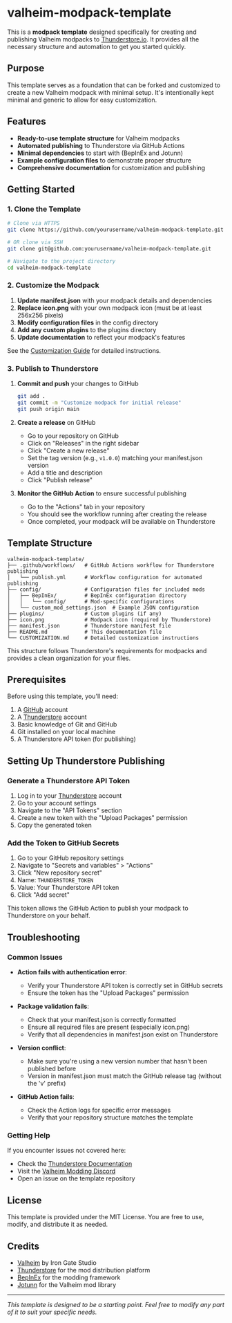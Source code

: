 # valheim-modpack-template

This is a **modpack template** designed specifically for creating and publishing Valheim modpacks to [Thunderstore.io](https://thunderstore.io/). It provides all the necessary structure and automation to get you started quickly.

## Purpose

This template serves as a foundation that can be forked and customized to create a new Valheim modpack with minimal setup. It's intentionally kept minimal and generic to allow for easy customization.

## Features

- **Ready-to-use template structure** for Valheim modpacks
- **Automated publishing** to Thunderstore via GitHub Actions
- **Minimal dependencies** to start with (BepInEx and Jotunn)
- **Example configuration files** to demonstrate proper structure
- **Comprehensive documentation** for customization and publishing

## Getting Started

### 1. Clone the Template

```bash
# Clone via HTTPS
git clone https://github.com/yourusername/valheim-modpack-template.git

# OR clone via SSH
git clone git@github.com:yourusername/valheim-modpack-template.git

# Navigate to the project directory
cd valheim-modpack-template
```

### 2. Customize the Modpack

1. **Update manifest.json** with your modpack details and dependencies
2. **Replace icon.png** with your own modpack icon (must be at least 256x256 pixels)
3. **Modify configuration files** in the config directory
4. **Add any custom plugins** to the plugins directory
5. **Update documentation** to reflect your modpack's features

See the [Customization Guide](CUSTOMIZATION.md) for detailed instructions.

### 3. Publish to Thunderstore

1. **Commit and push** your changes to GitHub
   ```bash
   git add .
   git commit -m "Customize modpack for initial release"
   git push origin main
   ```

2. **Create a release** on GitHub
   - Go to your repository on GitHub
   - Click on "Releases" in the right sidebar
   - Click "Create a new release"
   - Set the tag version (e.g., `v1.0.0`) matching your manifest.json version
   - Add a title and description
   - Click "Publish release"

3. **Monitor the GitHub Action** to ensure successful publishing
   - Go to the "Actions" tab in your repository
   - You should see the workflow running after creating the release
   - Once completed, your modpack will be available on Thunderstore

## Template Structure

```
valheim-modpack-template/
├── .github/workflows/   # GitHub Actions workflow for Thunderstore publishing
│   └── publish.yml      # Workflow configuration for automated publishing
├── config/              # Configuration files for included mods
│   ├── BepInEx/         # BepInEx configuration directory
│   │   └── config/      # Mod-specific configurations
│   └── custom_mod_settings.json  # Example JSON configuration
├── plugins/             # Custom plugins (if any)
├── icon.png             # Modpack icon (required by Thunderstore)
├── manifest.json        # Thunderstore manifest file
├── README.md            # This documentation file
└── CUSTOMIZATION.md     # Detailed customization instructions
```

This structure follows Thunderstore's requirements for modpacks and provides a clean organization for your files.

## Prerequisites

Before using this template, you'll need:

1. A [GitHub](https://github.com/) account
2. A [Thunderstore](https://thunderstore.io/) account
3. Basic knowledge of Git and GitHub
4. Git installed on your local machine
5. A Thunderstore API token (for publishing)

## Setting Up Thunderstore Publishing

### Generate a Thunderstore API Token

1. Log in to your [Thunderstore](https://thunderstore.io/) account
2. Go to your account settings
3. Navigate to the "API Tokens" section
4. Create a new token with the "Upload Packages" permission
5. Copy the generated token

### Add the Token to GitHub Secrets

1. Go to your GitHub repository settings
2. Navigate to "Secrets and variables" > "Actions"
3. Click "New repository secret"
4. Name: `THUNDERSTORE_TOKEN`
5. Value: Your Thunderstore API token
6. Click "Add secret"

This token allows the GitHub Action to publish your modpack to Thunderstore on your behalf.

## Troubleshooting

### Common Issues

- **Action fails with authentication error**: 
  - Verify your Thunderstore API token is correctly set in GitHub secrets
  - Ensure the token has the "Upload Packages" permission

- **Package validation fails**: 
  - Check that your manifest.json is correctly formatted
  - Ensure all required files are present (especially icon.png)
  - Verify that all dependencies in manifest.json exist on Thunderstore

- **Version conflict**: 
  - Make sure you're using a new version number that hasn't been published before
  - Version in manifest.json must match the GitHub release tag (without the 'v' prefix)

- **GitHub Action fails**: 
  - Check the Action logs for specific error messages
  - Verify that your repository structure matches the template

### Getting Help

If you encounter issues not covered here:
- Check the [Thunderstore Documentation](https://thunderstore.io/docs/)
- Visit the [Valheim Modding Discord](https://discord.gg/RBq2mzeu4z)
- Open an issue on the template repository

## License

This template is provided under the MIT License. You are free to use, modify, and distribute it as needed.

## Credits

- [Valheim](https://www.valheimgame.com/) by Iron Gate Studio
- [Thunderstore](https://thunderstore.io/) for the mod distribution platform
- [BepInEx](https://github.com/BepInEx/BepInEx) for the modding framework
- [Jotunn](https://github.com/Valheim-Modding/Jotunn) for the Valheim mod library

---

*This template is designed to be a starting point. Feel free to modify any part of it to suit your specific needs.*
